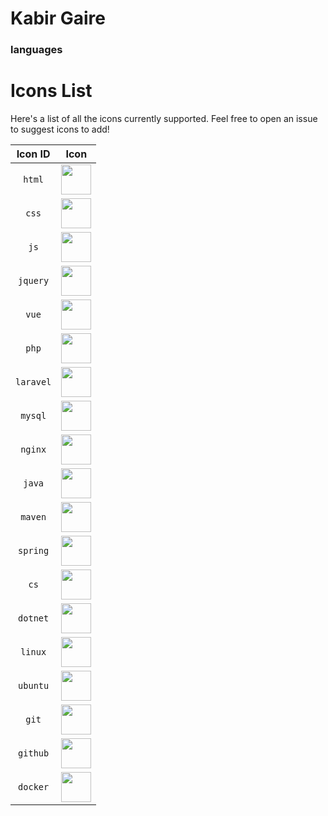 # Kabir Gaire

### languages

# Icons List

Here's a list of all the icons currently supported. Feel free to open an issue to suggest icons to add!

|      Icon ID       |                         Icon                          |
| :----------------: | :---------------------------------------------------: |
|       `html`       |        <img src="./icons/HTML.svg" width="48">        |
|       `css`        |        <img src="./icons/CSS.svg" width="48">         |
|        `js`        |     <img src="./icons/JavaScript.svg" width="48">     |
|      `jquery`      |       <img src="./icons/JQuery.svg" width="48">       |
|       `vue`        |     <img src="./icons/VueJS-Dark.svg" width="48">     |
|       `php`        |      <img src="./icons/PHP-Dark.svg" width="48">      |
|     `laravel`      |    <img src="./icons/Laravel-Dark.svg" width="48">    |
|      `mysql`       |     <img src="./icons/MySQL-Dark.svg" width="48">     |
|      `nginx`       |       <img src="./icons/Nginx.svg" width="48">        |
|       `java`       |     <img src="./icons/Java-Dark.svg" width="48">      |
|      `maven`       |     <img src="./icons/Maven-Dark.svg" width="48">     |
|      `spring`      |    <img src="./icons/Spring-Dark.svg" width="48">     |
|        `cs`        |         <img src="./icons/CS.svg" width="48">         |
|      `dotnet`      |       <img src="./icons/DotNet.svg" width="48">       |
|      `linux`       |     <img src="./icons/Linux-Dark.svg" width="48">     |
|      `ubuntu`      |    <img src="./icons/Ubuntu-Dark.svg" width="48">     |
|       `git`        |        <img src="./icons/Git.svg" width="48">         |
|      `github`      |    <img src="./icons/Github-Dark.svg" width="48">     |
|      `docker`      |       <img src="./icons/Docker.svg" width="48">       |
